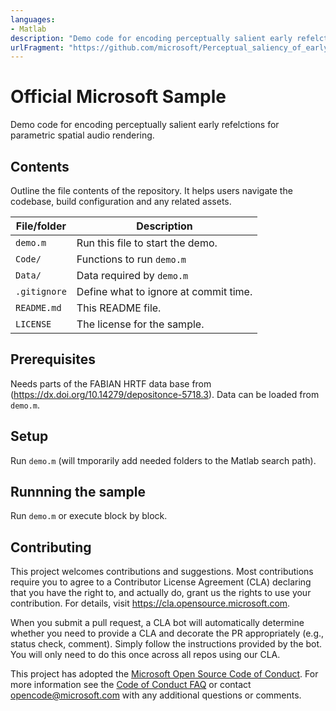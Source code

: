```yaml
---
languages:
- Matlab
description: "Demo code for encoding perceptually salient early refelctions for parametric spatial audio rendering"
urlFragment: "https://github.com/microsoft/Perceptual_saliency_of_early_reflections"
---
```


# Official Microsoft Sample

Demo code for encoding perceptually salient early refelctions for parametric spatial audio rendering.

## Contents

Outline the file contents of the repository. It helps users navigate the codebase, build configuration and any related assets.

| File/folder       | Description                                |
|-------------------|--------------------------------------------|
| `demo.m`          | Run this file to start the demo.           |
| `Code/`           | Functions to run `demo.m`                  |
| `Data/`           | Data required by `demo.m`                  |
| `.gitignore`      | Define what to ignore at commit time.      |
| `README.md`       | This README file.                          |
| `LICENSE`         | The license for the sample.                |

## Prerequisites

Needs parts of the FABIAN HRTF data base from (https://dx.doi.org/10.14279/depositonce-5718.3). Data can be loaded from `demo.m`.

## Setup

Run `demo.m` (will tmporarily add needed folders to the Matlab search path).

## Runnning the sample

Run `demo.m` or execute block by block.

## Contributing

This project welcomes contributions and suggestions.  Most contributions require you to agree to a
Contributor License Agreement (CLA) declaring that you have the right to, and actually do, grant us
the rights to use your contribution. For details, visit https://cla.opensource.microsoft.com.

When you submit a pull request, a CLA bot will automatically determine whether you need to provide
a CLA and decorate the PR appropriately (e.g., status check, comment). Simply follow the instructions
provided by the bot. You will only need to do this once across all repos using our CLA.

This project has adopted the [Microsoft Open Source Code of Conduct](https://opensource.microsoft.com/codeofconduct/).
For more information see the [Code of Conduct FAQ](https://opensource.microsoft.com/codeofconduct/faq/) or
contact [opencode@microsoft.com](mailto:opencode@microsoft.com) with any additional questions or comments.

